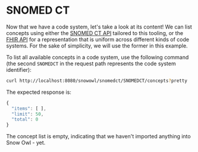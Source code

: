 # SNOMED CT

Now that we have a code system, let's take a look at its content! We can list concepts using either the [SNOMED CT API](../../api/snomed/index.md) tailored to this tooling, or the [FHIR API](../../api/fhir/index.md) for a representation that is uniform across different kinds of code systems. For the sake of simplicity, we will use the former in this example.

To list all available concepts in a code system, use the following command (the second `SNOMEDCT` in the request path represents the code system identifier):

```bash
curl http://localhost:8080/snowowl/snomedct/SNOMEDCT/concepts?pretty
```

The expected response is:

```javascript
{
  "items": [ ],
  "limit": 50,
  "total": 0
}
```

The concept list is empty, indicating that we haven't imported anything into Snow Owl - yet.
